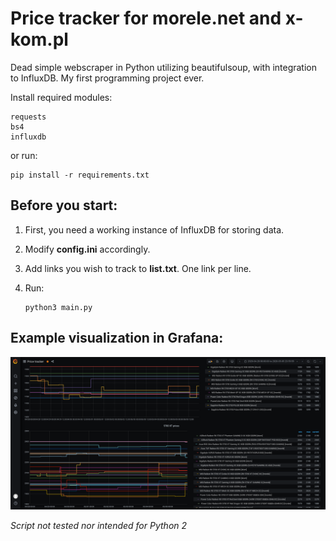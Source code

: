 # Price tracker for morele.net and x-kom.pl

Dead simple webscraper in Python utilizing beautifulsoup, with integration to InfluxDB. My first programming project ever.

Install required modules:

```
requests
bs4
influxdb
```

or run:

```
pip install -r requirements.txt
```

## Before you start:

1. First, you need a working instance of InfluxDB for storing data.

2. Modify **config.ini** accordingly.

3. Add links you wish to track to **list.txt**. One link per line.

4. Run: 

   ```
   python3 main.py
   ```



## Example visualization in Grafana:

![visualization in grafana](misc/tracker.png)



*Script not tested nor intended for Python 2*